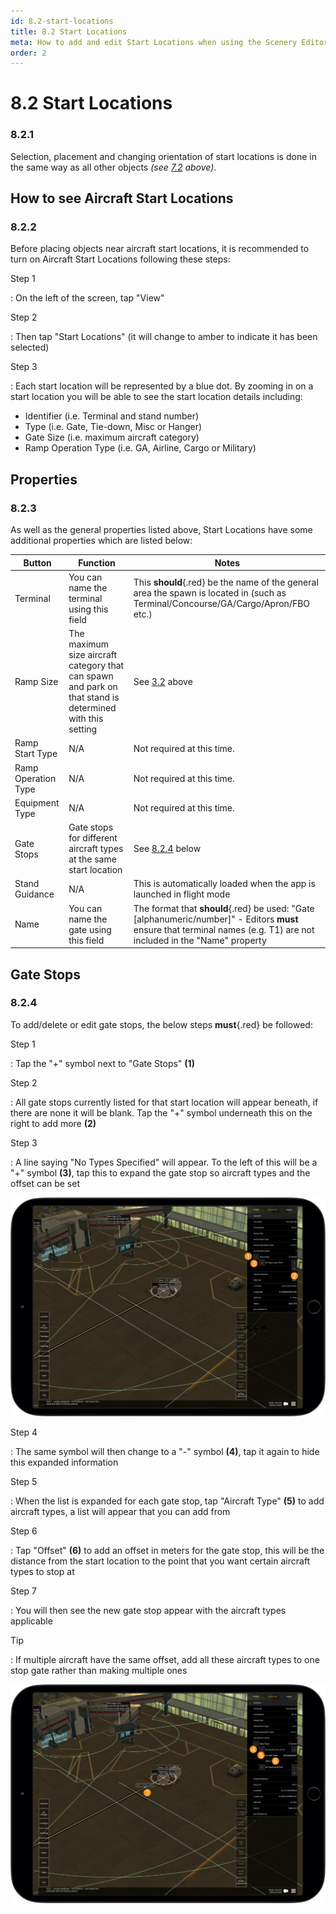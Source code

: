 ```yaml
---
id: 8.2-start-locations
title: 8.2 Start Locations
meta: How to add and edit Start Locations when using the Scenery Editor within Infinite Flight.
order: 2
---
```




# 8.2 Start Locations



### 8.2.1

Selection, placement and changing orientation of start locations is done in the same way as all other objects *(see [7.2](/guide/scenery-editor-manual/7.-objects/7.2-selection-and-placement) above)*.



## How to see Aircraft Start Locations 

### 8.2.2

Before placing objects near aircraft start locations, it is recommended to turn on Aircraft Start Locations following these steps:



Step 1

: On the left of the screen, tap "View"



Step 2

: Then tap "Start Locations" (it will change to amber to indicate it has been selected)



Step 3

: Each start location will be represented by a blue dot. By zooming in on a start location you will be able to see the start location details including:

- Identifier (i.e. Terminal and stand number)
- Type (i.e. Gate, Tie-down, Misc or Hanger)
- Gate Size (i.e. maximum aircraft category)
- Ramp Operation Type (i.e. GA, Airline, Cargo or Military)



## Properties

### 8.2.3

As well as the general properties listed above, Start Locations have some additional properties which are listed below: 

| Button              | Function                                                     | Notes                                                        |
| ------------------- | ------------------------------------------------------------ | ------------------------------------------------------------ |
| Terminal            | You can name the terminal using this field                   | This **should**{.red} be the name of the general area the spawn is located in (such as Terminal/Concourse/GA/Cargo/Apron/FBO etc.) |
| Ramp Size           | The maximum size aircraft category that can spawn and park on that stand is determined with this setting | See [3.2](/guide/scenery-editor-manual/3.-getting-started/3.2-aircraft-categories) above |
| Ramp Start Type     | N/A                                                          | Not required at this time.                                   |
| Ramp Operation Type | N/A                                                          | Not required at this time.                                   |
| Equipment Type      | N/A                                                          | Not required at this time.                                   |
| Gate Stops          | Gate stops for different aircraft types at the same start location | See [8.2.4](/guide/scenery-editor-manual/8.-airport-gate/8.2-start-locations#8.2.4) below |
| Stand Guidance      | N/A                                                          | This is automatically loaded when the app is launched in flight mode |
| Name                | You can name the gate using this field                       | The format that **should**{.red} be used: "Gate [alphanumeric/number]" - Editors **must** ensure that terminal names (e.g. T1) are not included in the "Name" property |



## Gate Stops

### 8.2.4

To add/delete or edit gate stops, the below steps **must**{.red} be followed: 



Step 1

: Tap the "+" symbol next to "Gate Stops" **(1)**



Step 2

: All gate stops currently listed for that start location will appear beneath, if there are none it will be blank. Tap the "+" symbol underneath this on the right to add more **(2)**



Step 3

: A line saying "No Types Specified" will appear. To the left of this will be a "+" symbol **(3)**, tap this to expand the gate stop so aircraft types and the offset can be set



![Image 8.2.4.1 - Adding Gate Stops](_images/manual/frames/5.3.4.1.png)



Step 4

: The same symbol will then change to a "-" symbol **(4)**, tap it again to hide this expanded information



Step 5

: When the list is expanded for each gate stop, tap "Aircraft Type" **(5)** to add aircraft types, a list will appear that you can add from



Step 6

: Tap "Offset" **(6)** to add an offset in meters for the gate stop, this will be the distance from the start location to the point that you want certain aircraft types to stop at



Step 7

: You will then see the new gate stop appear with the aircraft types applicable



Tip

: If multiple aircraft have the same offset, add all these aircraft types to one stop gate rather than making multiple ones



![Image 8.2.4.2 - Setting Gate Stop Aircraft Types and Offsets](_images/manual/frames/5.3.4.2.png)

